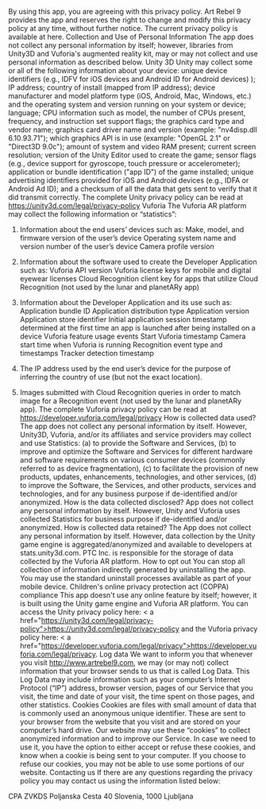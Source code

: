 By using this app, you are agreeing with this privacy policy. Art Rebel 9 provides the app and reserves the right to change and modify this privacy policy at any time, without further notice.  The current privacy policy is available at here. Collection and Use of Personal Information The app does not collect any personal information by itself; however, libraries from Unity3D and Vuforia's augmented reality kit, may or may not collect and use personal information as described below.
Unity 3D
Unity may collect some or all of the following information about your device: unique device identifiers (e.g., IDFV for iOS devices and Android ID for Android devices) ); IP address; country of install (mapped from IP address); device manufacturer and model platform type (iOS, Android, Mac, Windows, etc.) and the operating system and version running on your system or device; language; CPU information such as model, the number of CPUs present, frequency, and instruction set support flags; the graphics card type and vendor name; graphics card driver name and version (example: "nv4disp.dll 6.10.93.71"); which graphics API is in use (example: "OpenGL 2.1" or "Direct3D 9.0c"); amount of system and video RAM present; current screen resolution; version of the Unity Editor used to create the  game; sensor flags (e.g., device support for gyroscope, touch pressure or accelerometer); application or bundle identification ("app ID") of the game installed; unique advertising identifiers provided for iOS and Android devices (e.g., IDFA or Android Ad ID); and a checksum of all the data that gets sent to verify that it did transmit correctly. The complete Unity privacy policy can be read at https://unity3d.com/legal/privacy-policy
Vuforia
The Vuforia AR platform may collect the following information or “statistics”:
1. Information about the end users’ devices such as:
Make, model, and firmware version of the user’s device
Operating system name and version number of the user’s device
Camera profile version

2. Information about the software used to create the Developer Application such as:
Vuforia API version
Vuforia license keys for mobile and digital eyewear licenses
Cloud Recognition client key for apps that utilize Cloud Recognition (not used by the lunar and planetARy app)

3. Information about the Developer Application and its use such as:
Application bundle ID
Application distribution type
Application version
Application store identifier
Initial application session timestamp determined at the first time an app is launched after being installed on a device
Vuforia feature usage events
Start Vuforia timestamp
Camera start time when Vuforia  is running
Recognition event type and timestamps
Tracker detection timestamp

4. The IP address used by the end user’s device for the purpose of inferring the country of use (but not the exact     location).
5. Images submitted with Cloud Recognition queries in order to match image for a Recognition event (not used by the     lunar and planetARy app).
The complete Vuforia privacy policy can be read at https://developer.vuforia.com/legal/privacy
How is collected data used?
The app does not collect any personal information by itself. However, Unity3D, Vuforia, and/or its affiliates and service providers may collect and use Statistics: (a) to provide the Software and Services, (b) to improve and optimize the Software and Services for different hardware and software requirements on various consumer devices (commonly referred to as device fragmentation), (c) to facilitate the provision of new products, updates, enhancements, technologies, and other services, (d) to improve the Software, the Services, and other products, services and technologies, and for any business purpose if de-identified and/or anonymized.
How is the data collected disclosed?
App does not collect any personal information by itself. However, Unity and Vuforia uses collected Statistics for business purpose if de-identified and/or anonymized.
How is collected data retained?
The App does not collect any personal information by itself. However, data collection by the Unity game engine is aggregated/anonymized and available to developers at stats.unity3d.com. PTC Inc. is responsible for the storage of data collected by the Vuforia AR platform.
How to opt out
You can stop all collection of information indirectly generated by uninstalling the app. You may use the standard uninstall processes available as part of your mobile device. Children's online privacy protection act (COPPA) compliance This app doesn't use any online feature by itself; however, it is built using the Unity game engine and Vuforia AR platform.  You can access the Unity privacy policy here: < a href="https://unity3d.com/legal/privacy-policy">https://unity3d.com/legal/privacy-policy and the Vuforia privacy policy here: < a href="https://developer.vuforia.com/legal/privacy">https://developer.vuforia.com/legal/privacy.
Log data
We want to inform you that whenever you visit  http://www.artrebel9.com, we may (or may not) collect information that your browser sends to us that is called Log Data. This Log Data may include information such as your computer’s Internet Protocol (“IP”) address, browser version, pages of our Service that you visit, the time and date of your visit, the time spent on those pages, and other statistics.
Cookies
Cookies are files with small amount of data that is commonly used an anonymous unique identifier. These are sent to your browser from the website that you visit and are stored on your computer’s hard drive. Our website may use these “cookies” to collect anonymized information and to improve our Service. In case we need to use it, you have the option to either accept or refuse these cookies, and know when a cookie is being sent to your computer. If you choose to refuse our cookies, you may not be able to use some portions of our website.
Contacting us
If there are any questions regarding the privacy policy you may contact us using the information listed below:


CPA ZVKDS
Poljanska Cesta 40
Slovenia, 1000 Ljubljana
